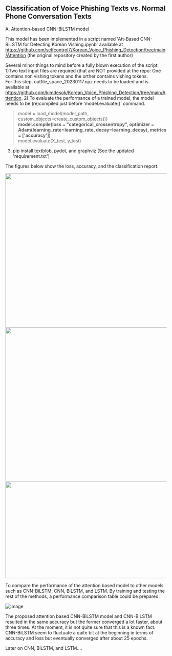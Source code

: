 ## Classification of Voice Phishing Texts vs. Normal Phone Conversation Texts
A. Attention-based CNN-BiLSTM model

This model has been implemented in a script named 'Att-Based CNN-BiLSTM for Detecting Korean Vishing.ipynb' available at https://github.com/selfcontrol7/Korean_Voice_Phishing_Detection/tree/main/Attention (the original repository created by the first author)

Several minor things to mind before a fully blown execution of the script:
1)Two text input files are required (that are NOT provided at the repo: One contains non vishing tokens and the orther contains vishing tokens.  
For this step, outfile_space_20230117.npz needs to be loaded and is available at https://github.com/kimdesok/Korean_Voice_Phishing_Detection/tree/main/Attention.
2) To evaluate the performance of a trained model, the model needs to be (re)compiled just before 'model.evaluate()' command.

> model = load_model(model_path, custom_objects=create_custom_objects()) <br>
> **model.compile(loss = "categorical_crossentropy", optimizer = Adam(learning_rate=learning_rate, decay=learning_decay), metrics = ['accuracy'])** <br>
> model.evaluate(X_test, y_test) <br>

3) pip install textblob, pydot, and graphviz (See the updated 'requirement.txt')

The figures below show the loss, accuracy, and the classification report.

<img src=https://user-images.githubusercontent.com/64822593/213070074-4acfba7b-6ad6-4428-aefa-708c3422f0c5.png width="600" height="480">
<img src=https://user-images.githubusercontent.com/64822593/213069089-a971596c-01fb-4749-910c-1daec9c14c99.png width="600" height="480">
<img src=https://user-images.githubusercontent.com/64822593/213071179-4e845c8d-541c-4913-80d9-8130317c4592.png width="600" height="300">

To compare the performance of the attention based model to other models such as CNN-BiLSTM, CNN, BiLSTM, and LSTM.
By training and testing the rest of the methods, a performance comparison table could be prepared:

![image](https://user-images.githubusercontent.com/64822593/213107883-1da2fbb5-443d-49b1-ba3f-604735677eb6.png)


The proposed attention based CNN-BiLSTM model and CNN-BiLSTM resulted in the same accuracy but the former converged a lot faster, about three times.
At the moment, it is not quite sure that this is a known fact.  CNN-BiLSTM seem to fluctuate a quite bit at the beginning in terms of accuracy and loss but eventually converged after about 25 epochs.

Later on CNN, BiLSTM, and LSTM....
